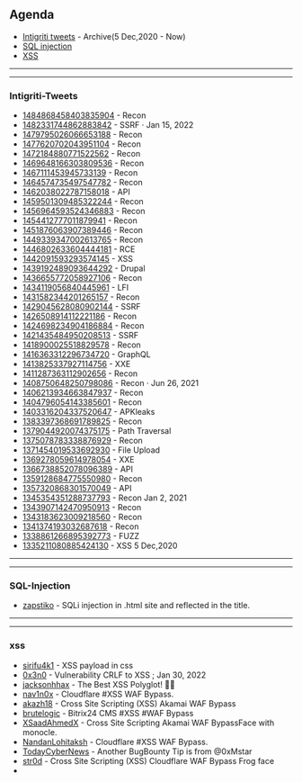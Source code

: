 ## Agenda
- [Intigriti tweets](#Intigriti-Tweets) - Archive(5 Dec,2020 - Now)
- [SQL injection](#SQL-Injection)
- [XSS](#xss)


















--------------------------------------------------------------------------------------------
--------------------------------------------------------------------------------------------

### Intigriti-Tweets










- [1484868458403835904](https://twitter.com/intigriti/status/1484868458403835904) - Recon 
- [1482331744862883842](https://twitter.com/intigriti/status/1482331744862883842) - SSRF  · Jan 15, 2022
- [1479795026066653188](https://twitter.com/intigriti/status/1479795026066653188) - Recon
- [1477620702043951104](https://twitter.com/intigriti/status/1477620702043951104) - Recon
- [1472184880771522562](https://twitter.com/intigriti/status/1472184880771522562) - Recon
- [1469648166303809536](https://twitter.com/intigriti/status/1469648166303809536) - Recon
- [1467111453945733139](https://twitter.com/intigriti/status/1467111453945733139) - Recon
- [1464574735497547782](https://twitter.com/intigriti/status/1464574735497547782) - Recon
- [1462038022787158018](https://twitter.com/intigriti/status/1462038022787158018) - API 
- [1459501309485322244](https://twitter.com/intigriti/status/1459501309485322244) - Recon
- [1456964593524346883](https://twitter.com/intigriti/status/1456964593524346883) - Recon
- [1454412777011879941](https://twitter.com/intigriti/status/1454412777011879941) - Recon
- [1451876063907389446](https://twitter.com/intigriti/status/1451876063907389446) - Recon
- [1449339347002613765](https://twitter.com/intigriti/status/1449339347002613765) - Recon
- [1446802633604444181](https://twitter.com/intigriti/status/1446802633604444181) - RCE
- [1442091593293574145](https://twitter.com/intigriti/status/1442091593293574145) - XSS
- [1439192489093644292](https://twitter.com/intigriti/status/1439192489093644292) - Drupal
- [1436655772058927106](https://twitter.com/intigriti/status/1436655772058927106) - Recon
- [1434119056840445961](https://twitter.com/intigriti/status/1434119056840445961) - LFI
- [1431582344201265157](https://twitter.com/intigriti/status/1431582344201265157) - Recon
- [1429045628080902144](https://twitter.com/intigriti/status/1429045628080902144) - SSRF
- [1426508914112221186](https://twitter.com/intigriti/status/1426508914112221186) - Recon
- [1424698234904186884](https://twitter.com/intigriti/status/1424698234904186884) - Recon
- [1421435484950208513](https://twitter.com/intigriti/status/1421435484950208513) - SSRF
- [1418900025518829578](https://twitter.com/intigriti/status/1418900025518829578) - Recon
- [1416363312296734720](https://twitter.com/intigriti/status/1416363312296734720) - GraphQL
- [1413825337927114756](https://twitter.com/intigriti/status/1413825337927114756) - XXE
- [1411287363112902656](https://twitter.com/intigriti/status/1411287363112902656) - Recon
- [1408750648250798086](https://twitter.com/intigriti/status/1408750648250798086) - Recon · Jun 26, 2021
- [1406213934663847937](https://twitter.com/intigriti/status/1406213934663847937) - Recon
- [1404796054143385601](https://twitter.com/intigriti/status/1404796054143385601) - Recon
- [1403316204337520647](https://twitter.com/intigriti/status/1403316204337520647) - APKleaks
- [1383397368691789825](https://twitter.com/intigriti/status/1383397368691789825) - Recon
- [1379044920074375175](https://twitter.com/intigriti/status/1379044920074375175) - Path Traversal
- [1375078783338876929](https://twitter.com/intigriti/status/1375078783338876929) - Recon
- [1371454019533692930](https://twitter.com/intigriti/status/1371454019533692930) - File Upload
- [1369278059614978054](https://twitter.com/intigriti/status/1369278059614978054) - XXE
- [1366738852078096389](https://twitter.com/intigriti/status/1366738852078096389) - API
- [1359128684775550980](https://twitter.com/intigriti/status/1359128684775550980) - Recon
- [1357320868301570049](https://twitter.com/intigriti/status/1357320868301570049) - API
- [1345354351288737793](https://twitter.com/intigriti/status/1345354351288737793) - Recon Jan 2, 2021
- [1343907142470950913](https://twitter.com/intigriti/status/1343907142470950913) - Recon
- [1343183623009218560](https://twitter.com/intigriti/status/1343183623009218560) - Recon
- [1341374193032687618](https://twitter.com/intigriti/status/1341374193032687618) - Recon
- [1338861266895392773](https://twitter.com/intigriti/status/1338861266895392773) - FUZZ
- [1335211080885424130](https://twitter.com/intigriti/status/1335211080885424130) - XSS 5 Dec,2020






-----------------------------------------------
-------------------------------------------------------

### SQL-Injection

- [zapstiko](https://twitter.com/zapstiko/status/1486919018883604480) - SQLi injection in .html site and reflected in the title.













































------------------------------------------------------------------------------------------------------------------
----------------------------------------------------------------------------------------------------------------

### xss







- [sirifu4k1](https://twitter.com/sirifu4k1/status/1484936434394050566) - XSS payload in css
- [0x3n0](https://twitter.com/0x3n0/status/1487822309981564929) - Vulnerability CRLF to XSS ; Jan 30, 2022
- [jacksonhhax](https://twitter.com/jacksonhhax/status/1368533469635092480) - The Best XSS Polyglot! 🚨🚨
- [nav1n0x](https://twitter.com/nav1n0x/status/1483192328693108743) - Cloudflare #XSS WAF Bypass.
- [akazh18](https://twitter.com/akazh18/status/1482315827903098880) - Cross Site Scripting (XSS) Akamai WAF Bypass
- [brutelogic](https://twitter.com/brutelogic/status/1483073170827628547) - Bitrix24 CMS #XSS #WAF Bypass
- [XSaadAhmedX](https://twitter.com/XSaadAhmedX/status/1482398313227948034) - Cross Site Scripting Akamai WAF BypassFace with monocle.
- [NandanLohitaksh](https://twitter.com/NandanLohitaksh/status/1483498510100332545) - Cloudflare #XSS WAF Bypass.
- [TodayCyberNews](https://twitter.com/TodayCyberNews/status/1485095073218183169) - Another BugBounty Tip is from @0xMstar
- [str0d](https://twitter.com/str0d/status/1485019050602381318) - Cross Site Scripting (XSS) Cloudflare WAF Bypass Frog face
- 
 



















































